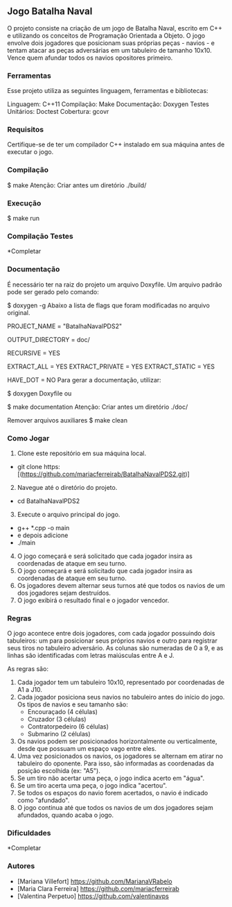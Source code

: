 ## Jogo Batalha Naval

O projeto consiste na criação de um jogo de Batalha Naval, escrito em C++ e utilizando os conceitos de Programação Orientada a Objeto. O jogo envolve dois jogadores que posicionam suas próprias peças - navios - e tentam atacar as peças adversárias em um tabuleiro de tamanho 10x10. Vence quem afundar todos os navios opositores primeiro.

### Ferramentas

Esse projeto utiliza as seguintes linguagem, ferramentas e bibliotecas:

Linguagem: C++11
Compilação: Make
Documentação: Doxygen
Testes Unitários: Doctest
Cobertura: gcovr

### Requisitos

Certifique-se de ter um compilador C++ instalado em sua máquina antes de executar o jogo.

### Compilação

$ make
Atenção: Criar antes um diretório ./build/

### Execução

$ make run

### Compilação Testes

*Completar

### Documentação
É necessário ter na raiz do projeto um arquivo Doxyfile. Um arquivo padrão pode ser gerado pelo comando:

$ doxygen -g
Abaixo a lista de flags que foram modificadas no arquivo original.

PROJECT_NAME = "BatalhaNavalPDS2"

OUTPUT_DIRECTORY = doc/

RECURSIVE = YES

EXTRACT_ALL = YES
EXTRACT_PRIVATE = YES
EXTRACT_STATIC = YES

HAVE_DOT = NO
Para gerar a documentação, utilizar:

$ doxygen Doxyfile
ou

$ make documentation
Atenção: Criar antes um diretório ./doc/

Remover arquivos auxiliares
$ make clean

### Como Jogar

1. Clone este repositório em sua máquina local.

- git clone https:[(https://github.com/mariacferreirab/BatalhaNavalPDS2.git)]

2. Navegue até o diretório do projeto.

- cd BatalhaNavalPDS2

3. Execute o arquivo principal do jogo.

- g++ \*.cpp -o main
- e depois adicione
- ./main

4. O jogo começará e será solicitado que cada jogador insira as coordenadas de ataque em seu turno.
5. O jogo começará e será solicitado que cada jogador insira as coordenadas de ataque em seu turno.
6. Os jogadores devem alternar seus turnos até que todos os navios de um dos jogadores sejam destruídos.
7. O jogo exibirá o resultado final e o jogador vencedor.

### Regras

O jogo acontece entre dois jogadores, com cada jogador possuindo dois tabuleiros: um para posicionar seus próprios navios e outro para registrar seus tiros no tabuleiro adversário. As colunas são numeradas de 0 a 9, e as linhas são identificadas com letras maiúsculas entre A e J.

As regras são:

1. Cada jogador tem um tabuleiro 10x10, representado por coordenadas de A1 a J10.
2. Cada jogador posiciona seus navios no tabuleiro antes do início do jogo. Os tipos de navios e seu tamanho são:
   - Encouraçado (4 células)
   - Cruzador (3 células)
   - Contratorpedeiro (6 células)
   - Submarino (2 células)
3. Os navios podem ser posicionados horizontalmente ou verticalmente, desde que possuam um espaço vago entre eles.
4. Uma vez posicionados os navios, os jogadores se alternam em atirar no tabuleiro do oponente. Para isso, são informadas as coordenadas da posição escolhida (ex: "A5").
5. Se um tiro não acertar uma peça, o jogo indica acerto em "água".
6. Se um tiro acerta uma peça, o jogo indica "acertou".
7. Se todos os espaços do navio forem acertados, o navio é indicado como "afundado".
8. O jogo continua até que todos os navios de um dos jogadores sejam afundados, quando acaba o jogo.

### Dificuldades

*Completar

### Autores

- [Mariana Villefort] https://github.com/MarianaVRabelo
- [Maria Clara Ferreira] https://github.com/mariacferreirab
- [Valentina Perpetuo] https://github.com/valentinavps
